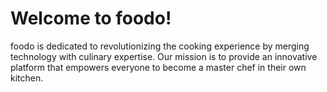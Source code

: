 # Welcome to foodo!

foodo is dedicated to revolutionizing the cooking experience by merging technology with culinary expertise. Our mission is to provide an innovative platform that empowers everyone to become a master chef in their own kitchen.
